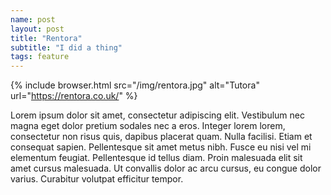 ```yaml
---
name: post
layout: post
title: "Rentora"
subtitle: "I did a thing"
tags: feature
---
```


{% include browser.html src="/img/rentora.jpg" alt="Tutora" url="https://rentora.co.uk/" %}

Lorem ipsum dolor sit amet, consectetur adipiscing elit. Vestibulum nec magna eget dolor pretium sodales nec a eros. Integer lorem lorem, consectetur non risus quis, dapibus placerat quam. Nulla facilisi. Etiam et consequat sapien. Pellentesque sit amet metus nibh. Fusce eu nisi vel mi elementum feugiat. Pellentesque id tellus diam. Proin malesuada elit sit amet cursus malesuada. Ut convallis dolor ac arcu cursus, eu congue dolor varius. Curabitur volutpat efficitur tempor.
